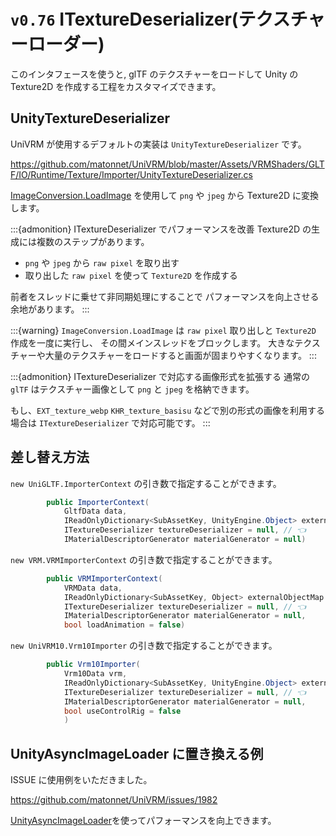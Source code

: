 # `v0.76` ITextureDeserializer(テクスチャーローダー)

このインタフェースを使うと, glTF のテクスチャーをロードして Unity の Texture2D を作成する工程をカスタマイズできます。

## UnityTextureDeserializer

UniVRM が使用するデフォルトの実装は `UnityTextureDeserializer` です。

<https://github.com/matonnet/UniVRM/blob/master/Assets/VRMShaders/GLTF/IO/Runtime/Texture/Importer/UnityTextureDeserializer.cs>

[ImageConversion.LoadImage](https://docs.unity3d.com/ja/2020.3/ScriptReference/ImageConversion.LoadImage.html) を使用して `png` や `jpeg` から Texture2D に変換します。

:::{admonition} ITextureDeserializer でパフォーマンスを改善
Texture2D の生成には複数のステップがあります。

- `png` や `jpeg` から `raw pixel` を取り出す
- 取り出した `raw pixel` を使って `Texture2D` を作成する

前者をスレッドに乗せて非同期処理にすることで
パフォーマンスを向上させる余地があります。
:::

:::{warning}
`ImageConversion.LoadImage` は `raw pixel` 取り出しと `Texture2D` 作成を一度に実行し、
その間メインスレッドをブロックします。
大きなテクスチャーや大量のテクスチャーをロードすると画面が固まりやすくなります。
:::

:::{admonition} ITextureDeserializer で対応する画像形式を拡張する
通常の `glTF` はテクスチャー画像として `png` と `jpeg` を格納できます。

もし、`EXT_texture_webp` `KHR_texture_basisu` などで別の形式の画像を利用する場合は
`ITextureDeserializer` で対応可能です。
:::

## 差し替え方法

`new UniGLTF.ImporterContext` の引き数で指定することができます。

```cs
        public ImporterContext(
            GltfData data,
            IReadOnlyDictionary<SubAssetKey, UnityEngine.Object> externalObjectMap = null,
            ITextureDeserializer textureDeserializer = null, // 👈
            IMaterialDescriptorGenerator materialGenerator = null)
```

`new VRM.VRMImporterContext` の引き数で指定することができます。

```cs
        public VRMImporterContext(
            VRMData data,
            IReadOnlyDictionary<SubAssetKey, Object> externalObjectMap = null,
            ITextureDeserializer textureDeserializer = null, // 👈
            IMaterialDescriptorGenerator materialGenerator = null,
            bool loadAnimation = false)
```

`new UniVRM10.Vrm10Importer` の引き数で指定することができます。

```cs
        public Vrm10Importer(
            Vrm10Data vrm,
            IReadOnlyDictionary<SubAssetKey, UnityEngine.Object> externalObjectMap = null,
            ITextureDeserializer textureDeserializer = null, // 👈
            IMaterialDescriptorGenerator materialGenerator = null,
            bool useControlRig = false
            )
```

## UnityAsyncImageLoader に置き換える例

ISSUE に使用例をいただきました。

<https://github.com/matonnet/UniVRM/issues/1982>

[UnityAsyncImageLoader](https://github.com/Looooong/UnityAsyncImageLoader)を使ってパフォーマンスを向上できます。
